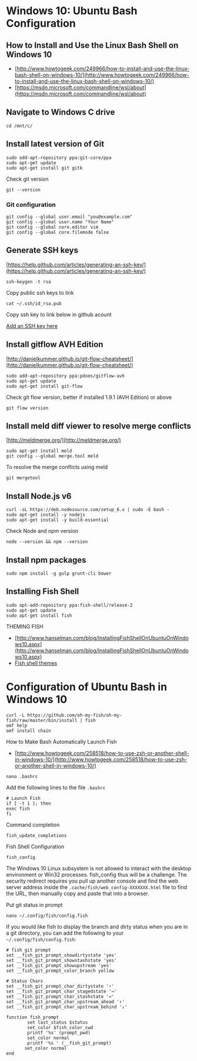 # Windows 10: Ubuntu Bash Configuration

## How to Install and Use the Linux Bash Shell on Windows 10 

- [http://www.howtogeek.com/249966/how-to-install-and-use-the-linux-bash-shell-on-windows-10/](http://www.howtogeek.com/249966/how-to-install-and-use-the-linux-bash-shell-on-windows-10/)
- [https://msdn.microsoft.com/commandline/wsl/about](https://msdn.microsoft.com/commandline/wsl/about)

## Navigate to Windows C drive
`cd /mnt/c/`

## Install latest version of Git
```
sudo add-apt-repository ppa:git-core/ppa
sudo apt-get update
sudo apt-get install git gitk
```

Check git version

`git --version`

### Git configuration

```
git config --global user.email "you@example.com"
git config --global user.name "Your Name"
git config --global core.editor vim
git config --global core.filemode false
```

## Generate SSH keys
[https://help.github.com/articles/generating-an-ssh-key/](https://help.github.com/articles/generating-an-ssh-key/)

`ssh-keygen -t rsa`

Copy public ssh keys to link

`cat ~/.ssh/id_rsa.pub`

Copy ssh key to link below in github acount

[Add an SSH key here](https://github.com/settings/keys)

## Install gitflow AVH Edition

[http://danielkummer.github.io/git-flow-cheatsheet/](http://danielkummer.github.io/git-flow-cheatsheet/)

```
sudo add-apt-repository ppa:pdoes/gitflow-avh
sudo apt-get update
sudo apt-get install git-flow
```

Check git flow version, better if installed 1.9.1 (AVH Edition) or above

`git flow version`

## Install meld diff viewer to resolve merge conflicts

[http://meldmerge.org/](http://meldmerge.org/)

```
sudo apt-get install meld
git config --global merge.tool meld
```

To resolve the merge conflicts using meld

`git mergetool`

## Install Node.js v6
```
curl -sL https://deb.nodesource.com/setup_6.x | sudo -E bash -
sudo apt-get install -y nodejs
sudo apt-get install -y build-essential
```

Check Node and npm version

`node --version && npm --version`

## Install npm packages
`sudo npm install -g gulp grunt-cli bower`

## Installing Fish Shell
```
sudo apt-add-repository ppa:fish-shell/release-2
sudo apt-get update
sudo apt-get install fish
```

THEMING FISH

-   [http://www.hanselman.com/blog/InstallingFishShellOnUbuntuOnWindows10.aspx](http://www.hanselman.com/blog/InstallingFishShellOnUbuntuOnWindows10.aspx)
-   [Fish shell themes](https://github.com/oh-my-fish/oh-my-fish/blob/master/docs/Themes.md)

# Configuration of Ubuntu Bash in Windows 10

```
curl -L https://github.com/oh-my-fish/oh-my-fish/raw/master/bin/install | fish
omf help
omf install chain
```

How to Make Bash Automatically Launch Fish

- [http://www.howtogeek.com/258518/how-to-use-zsh-or-another-shell-in-windows-10/](http://www.howtogeek.com/258518/how-to-use-zsh-or-another-shell-in-windows-10/)

`nano .bashrc`

Add the following lines to the file `.bashrc`
```
# Launch Fish
if [ -t 1 ]; then
exec fish
fi
```

Command completion
```
fish_update_completions
```

Fish Shell Configuration

`fish_config`

The Windows 10 Linux subsystem is not allowed to interact with the desktop environment or Win32 processes.
fish_config thus will be a challenge. The security redirect requires you pull up another console and
find the web server address inside the `.cache/fish/web_config-XXXXXXX.html` file to find the URL, then 
manually copy and paste that into a browser. 

Put git status in prompt

```
nano ~/.config/fish/config.fish
```

If you would like fish to display the branch and dirty status when you are in a git directory, you can add the following to your `~/.config/fish/config.fish`:

```
# fish git prompt
set __fish_git_prompt_showdirtystate 'yes'
set __fish_git_prompt_showstashstate 'yes'
set __fish_git_prompt_showupstream 'yes'
set __fish_git_prompt_color_branch yellow

# Status Chars
set __fish_git_prompt_char_dirtystate '⚡'
set __fish_git_prompt_char_stagedstate '→'
set __fish_git_prompt_char_stashstate '↩'
set __fish_git_prompt_char_upstream_ahead '↑'
set __fish_git_prompt_char_upstream_behind '↓'
 
function fish_prompt
        set last_status $status
        set_color $fish_color_cwd
        printf '%s' (prompt_pwd)
        set_color normal
        printf '%s ' (__fish_git_prompt)
       set_color normal
end
```
